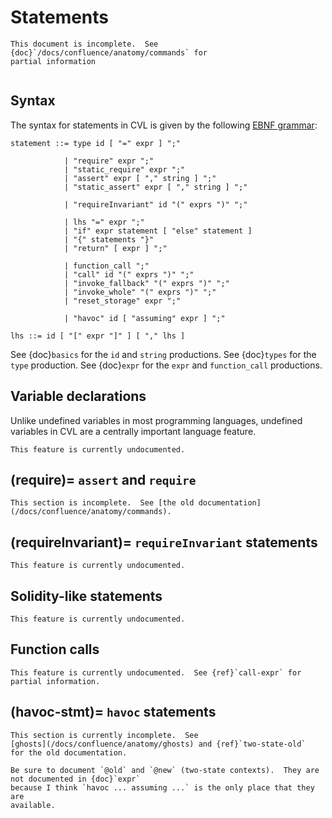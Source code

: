 Statements
==========

```{todo}
This document is incomplete.  See {doc}`/docs/confluence/anatomy/commands` for
partial information
```

```{contents}
```

Syntax
------

The syntax for statements in CVL is given by the following [EBNF grammar](syntax):

```
statement ::= type id [ "=" expr ] ";"

            | "require" expr ";"
            | "static_require" expr ";"
            | "assert" expr [ "," string ] ";"
            | "static_assert" expr [ "," string ] ";"

            | "requireInvariant" id "(" exprs ")" ";"

            | lhs "=" expr ";"
            | "if" expr statement [ "else" statement ]
            | "{" statements "}"
            | "return" [ expr ] ";"

            | function_call ";"
            | "call" id "(" exprs ")" ";"
            | "invoke_fallback" "(" exprs ")" ";"
            | "invoke_whole" "(" exprs ")" ";"
            | "reset_storage" expr ";"

            | "havoc" id [ "assuming" expr ] ";"

lhs ::= id [ "[" expr "]" ] [ "," lhs ]
```

See {doc}`basics` for the `id` and `string` productions.  See {doc}`types` for
the `type` production.  See {doc}`expr` for the `expr` and `function_call` productions.

Variable declarations
---------------------

Unlike undefined variables in most programming languages, undefined variables
in CVL are a centrally important language feature.

```{todo}
This feature is currently undocumented.
```

(require)=
`assert` and `require`
----------------------

```{todo}
This section is incomplete.  See [the old documentation](/docs/confluence/anatomy/commands).
```

(requireInvariant)=
`requireInvariant` statements
-----------------------------

```{todo}
This feature is currently undocumented.
```

Solidity-like statements
------------------------

```{todo}
This feature is currently undocumented.
```

Function calls
--------------

```{todo}
This feature is currently undocumented.  See {ref}`call-expr` for partial information.
```

(havoc-stmt)=
`havoc` statements
------------------

```{todo}
This section is currently incomplete.  See
[ghosts](/docs/confluence/anatomy/ghosts) and {ref}`two-state-old`
for the old documentation.
```

```{todo}
Be sure to document `@old` and `@new` (two-state contexts).  They are not documented in {doc}`expr`
because I think `havoc ... assuming ...` is the only place that they are
available.
```

